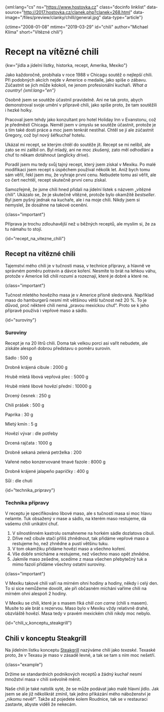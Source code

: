 
{xml:lang="cs" ns="https://www.hostovka.cz" class="docinfo linklist" data-source="http://2017.hostovka.cz/clanek.php?clanek=268.html" data-image="/files/preview/clanky/chilli/general.jpg" data-type="article"}

{ctime="2008-01-08" mtime="2019-03-29" id="chili" author="Michael Klíma" short="Vítězné chili"}

# Recept na vítězné chili

<!-- generated attribute kw by user_udpatekw.sh on 2020-02-28, do not edit -->

{kw="jídla a jídelní lístky, historka, recept, Amerika, Mexiko"}

Jako každoročně, probíhala v roce 1988 v Chicagu soutěž o nejlepší chili. Při podobných akcích nejde v Americe o medaile, jako spíše o zábavu. Zúčastnit se jich může kdokoli, ne jenom profesionální kuchaři. _What a country! {xml:lang="en"}_

Osobně jsem se soutěže účastnil pravidelně. Ani ne tak proto, abych demonstroval svoje umění v přípravě chili, jako spíše proto, že tam soutěžili i hezké holky.

Pracoval jsem tehdy jako konzultant pro hotel Holiday Inn v Evanstonu, což je předměstí Chicaga. Neměl jsem v úmyslu se soutěže účastnit, protože je s tím také dosti práce a moc jsem tenkrát nestíhal. Chtěl se jí ale zúčastnit Gregory, což byl nový šéfkuchař hotelu.

Ukázal mi recept, se kterým chtěl do soutěže jít. Recept se mi nelíbil, ale zato se mi zalíbil on. Byl mladý, ani ne moc zkušený, zato měl odhodlání a chuť to někam dotáhnout (anglicky _drive_).

Poradil jsem mu tedy svůj tajný recept, který jsem získal v Mexiku. Po malé modifikaci jsem recept s úspěchem používal několik let. Aniž bych tomu sám věřil, řekl jsem mu, že vyhraje první cenu. Nebudete tomu asi věřit, ale co čert nechtěl, recept skutečně první cenu získal.

Samozřejmě, že jsme chili hned přidali na jídelní lístek s názvem „vítězné chili“. Ukázalo se, že je skutečně vítězné, protože bylo okamžitě _bestseller_. Byl jsem pyšný jednak na kuchaře, ale i na moje chili. Nikdy jsem si nemyslel, že dosáhne na takové ocenění.

{class="important"}

Příprava je trochu zdlouhavější než u běžných receptů, ale myslím si, že za tu námahu to stojí.

{id="recept\_na\_vitezne_chili"}

## Recept na vítězné chili

Tajemství mého chili je v tučnosti masa, v technice přípravy, a hlavně ve správném poměru potravin a dávce koření. Nesmíte to brát na lehkou váhu, protože v Americe lidi chili rozumí a rozeznají, které je dobré a které ne.

{class="important"}

Tučnost mletého hovězího masa je v Americe přísně sledovaná. Například maso do hamburgerů nesmí mít většinou větší tučnost než 20 %. To je důvod, proč některé chili nemá „pravou mexickou chuť“. Proto se k jeho přípravě používá i vepřové maso a sádlo.

{id="suroviny"}

### Suroviny

Recept je na 20 litrů chili. Doma tak velkou porci asi vařit nebudete, ale získáte alespoň dobrou představu o poměru surovin.

Sádlo
:   500 g

Drobně krájená cibule
:   2000 g

Hrubě mletá libová vepřová plec
:   5000 g

Hrubě mleté libové hovězí přední
:   10000 g

Drcený česnek
:   250 g

Chili prášek
:   500 g

Paprika
:   30 g

Mletý kmín
:   5 g

Hovězí vývar
:   dle potřeby

Drcená rajčata
:   1000 g

Drobně sekaná zelená petrželka
:   200

Vařené nebo konzervované tmavé fazole
:   8000 g

Drobně krájené jalapeño papričky
:   400 g

Sůl
:   dle chuti

{id="technika_pripravy"}

### Technika přípravy

V receptu je specifikováno libové maso, ale s tučností masa si moc hlavu nelamte. Tuk obsažený v mase a sádlo, na kterém maso restujeme, dá vašemu chili unikátní chuť.

  1. V silnostěnném kastrolu osmahneme na horkém sádle dozlatova cibuli.
  2. Dříve než cibule stačí příliš zhnědnout, tak přidáme vepřové maso a restujeme ho, než zhnědne a pustí většinu tuku.
  3. V tom okamžiku přidáme hovězí maso a všechno koření.
  4. Vše dobře smícháme a restujeme, než všechno maso opět zhnědne.
  5. Jakmile maso zešedne, scedíme z masa všechen přebytečný tuk a mimo fazolí přidáme všechny ostatní suroviny.

{class="important"}

V Mexiku takové chili vaří na mírném ohni hodiny a hodiny, někdy i celý den. To si sice nemůžeme dovolit, ale při občasném míchání vaříme chili na mírném ohni alespoň 2 hodiny.

V Mexiku se chili, které je s masem říká _chili con carne_ (chili s masem). Musíte to ale brát s rezervou. Maso bylo v Mexiku vždy relativně drahé, obzvláště hovězí. Masa tedy v pravém mexickém chili nikdy moc nebylo.

{id="chili\_v\_konceptu_steakgrill"}

## Chili v konceptu Steakgrill

Na jídelním lístku konceptu [Steakgrill][1] nazýváme chili jako _texaské_. Texaské proto, že v Texasu je maso v zásadě levné, a tak se tam s ním moc nešetří.

{class="example"}

Držíme se standardních podnikových receptů a žádný kuchař nesmí množství masa v chili svévolně měnit.

Naše chili je také natolik syté, že se může podávat jako malé hlavní jídlo. Jak jsem se ale již několikrát zmínil, tak jedno přikázání mého náboženství je „nikomu nevěř“. Takže až pojedete kolem Roudnice, tak se v restauraci zastavte, abyste viděli že nekecám.

 [1]: https://www.steakgrill.cz

